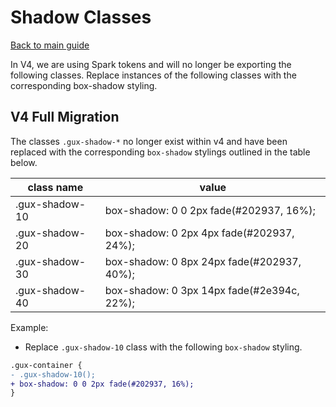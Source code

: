 # Shadow Classes

[Back to main guide](./readme.md)

In V4, we are using Spark tokens and will no longer be exporting the following classes. Replace instances of the following classes with the corresponding box-shadow styling.

## V4 Full Migration

The classes `.gux-shadow-*` no longer exist within v4 and have been replaced with the corresponding `box-shadow` stylings outlined in the table below.

| class name     | value                                      |
| -------------- | ------------------------------------------ |
| .gux-shadow-10 | box-shadow: 0 0 2px fade(#202937, 16%);    |
| .gux-shadow-20 | box-shadow: 0 2px 4px fade(#202937, 24%);  |
| .gux-shadow-30 | box-shadow: 0 8px 24px fade(#202937, 40%); |
| .gux-shadow-40 | box-shadow: 0 3px 14px fade(#2e394c, 22%); |

Example:

- Replace `.gux-shadow-10` class with the following `box-shadow` styling.

```diff
.gux-container {
- .gux-shadow-10();
+ box-shadow: 0 0 2px fade(#202937, 16%);
}
```
